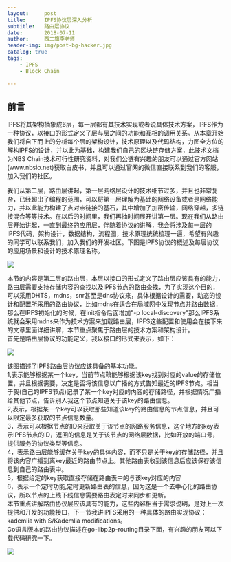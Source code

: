 ```yaml
---
layout:     post
title:      IPFS协议层深入分析
subtitle:   路由层协议
date:       2018-07-11
author:     西二旗李老师
header-img: img/post-bg-hacker.jpg
catalog: true
tags:
    - IPFS
    - Block Chain

---
```


## 前言
<html>
<p class="section-indent">
IPFS将其架构抽象成6层，每一层都有其技术实现或者说具体技术方案，IPFS作为一种协议，以接口的形式定义了层与层之间的功能和互相的调用关系。从本章开始我们将自下而上的分析每个层的架构设计，技术原理以及代码结构，力图全方位的解构IPFS的设计，并以此为基础，构建我们自己的区块链存储方案，此技术文档为NBS Chain技术可行性研究资料，对我们公链有兴趣的朋友可以通过官方网站(www.nbsio.net)获取白皮书，并且可以通过官网的微信直接联系到我们的客服，加入我们的社区。
</p>
<p class="section-indent">
我们从第二层，路由层讲起，第一层网络层设计的技术细节过多，并且也非常复杂，已经超出了编程的范围，可以将第一层理解为基础的网络设备或者是网络能力，并以此能力构建了点对点链接的基石，其中增加了加密传输，网络穿越，多链接混合等等技术。在以后的时间里，我们再抽时间展开讲第一层。现在我们从路由层开始讲起，一直到最终的应用层，伴随着协议的讲解，我会将涉及每一层的IPFS代码，架构设计，数据结构，流程图，技术原理统统梳理一遍，希望有兴趣的同学可以联系我们，加入我们的开发社区。下图是IPFS协议的概述及每层协议的应用场景和设计的技术原理名称。
</p>
<img src="https://upload-images.jianshu.io/upload_images/3163404-a747404a0418fea0?imageMogr2/auto-orient/">

<p class="section-indent">
本节的内容是第二层的路由层，本层以接口的形式定义了路由层应该具有的能力，路由层需要支持存储内容的查找以及IPFS节点的路由查找，为了实现这个目的，可以采用DHTS，mdns，snr甚至是dns协议来，具体根据设计的需要，动态的设计和配置所采用的路由协议，比如mdns在适合在局域网中发现节点并路由数据，那么在IPFS初始化的时候，在init指令后面增加"-p local-discovery"那么IPFS系统就会采用mdns来作为技术方案来加载路由层，IPFS这些配置和使用会在接下来的文章里面详细讲解，本节重点聚焦于路由层的技术方案和架构设计。<br>
首先是路由层协议的功能定义，我以接口的形式来表示，如下：
</p>
<img src="https://upload-images.jianshu.io/upload_images/3163404-a84ec43ef4b0695f?imageMogr2/auto-orient/strip%7CimageView2/2/w/640/format/webp">
<p class="section-indent">
该图描述了IPFS路由层协议应该具备的基本功能。<br>
1,表示能够根据某一个key，当前节点鞥能够根据该key找到对应的value的存储位置，并且根据需要，决定是否将该信息以广播的方式告知最近的IPFS节点。相当于我(自己的IPFS节点)记录了某一个key对应的内容的存储路径，并根据情况广播给其他节点，告诉别人我这个节点知道关于该key的路由信息。<br>
2,表示，根据某一个key可以获取那些知道该key的路由信息的节点信息，并且可以限定最多获取的节点信息数量。<br>
3，表示可以根据节点的ID来获取关于该节点的网路服务信息，这个地方的key表示IPFS节点的ID，返回的信息是关于该节点的网络层数据，比如开放的端口号，提供服务的协议类型等信息。<br>
4，表示路由层能够缓存关于key的具体内容，而不只是关于key的存储路径，并且将该内容广播到离key最近的路由节点上。其他路由表收到该信息后应该保存该信息到自己的路由表中。<br>
5，根据给定的key获取直接存储在路由表中的与该key对应的内容<br>
6，表示一个定时功能,定时更新路由表的信息，因为这是一个去中心化的路由协议，所以节点的上线下线信息需要路由表定时来同步和更新。<br>
本节重点讲解路由协议层应该具有的能力，这些内容相当于需求说明，是对上一次提供和开发的功能接口，下一节我讲IPFS采用的一种具体的路由实现协议：kademlia with S/Kademlia modifications。<br>
Go语言版本的路由协议描述在go-libp2p-routing目录下面，有兴趣的朋友可以下载代码研究一下。
</p>
<img src="https://upload-images.jianshu.io/upload_images/3163404-0936549f329608ad?imageMogr2/auto-orient/strip%7CimageView2/2/w/640/format/webp">

</html>